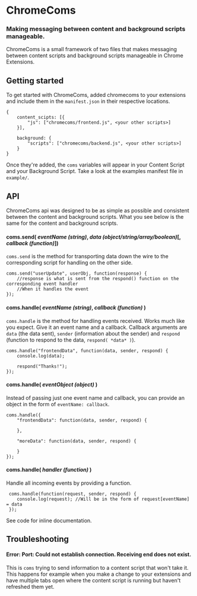 # ChromeComs
### Making messaging between content and background scripts manageable.
ChromeComs is a small framework of two files that makes messaging between content scripts and background scripts manageable in Chrome Extensions.

## Getting started
To get started with ChromeComs, added chromecoms to your extensions and include them in the `manifest.json` in their respective locations.

	{
		content_scipts: [{
			"js": ["chromecoms/frontend.js", <your other scripts>]
		}],

		background: {
			"scripts": ["chromecoms/backend.js", <your other scripts>]
		}
	}

Once they're added, the `coms` variables will appear in your Content Script and your Background Script. Take a look at the examples manifest file in `example/`.

## API
ChromeComs api was designed to be as simple as possible and consistent between the content and background scripts. What you see below is the same for the content and background scripts. 

#### coms.send( *eventName (string)*, *data (object/string/array/boolean)*[, *callback (function)*])
`coms.send` is the method for transporting data down the wire to the corresponding script for handling on the other side.

	coms.send("userUpdate", userObj, function(response) {
		//response is what is sent from the respond() function on the corresponding event handler
	 	//When it handles the event
	});

#### coms.handle( *eventName (string)*, *callback (function)* )
`coms.handle` is the method for handling events received. Works much like you expect. Give it an event name and a callback. Callback arguments are `data` (the data sent), `sender` (information about the sender) and `respond` (function to respond to the data, `respond( *data* )`).

	coms.handle("frontendData", function(data, sender, respond) {
		console.log(data);
	
		respond("Thanks!");
	});

#### coms.handle( *eventObject (object)* )
Instead of passing just one event name and callback, you can provide an object in the form of `eventName: callback`.

	coms.handle({
		"frontendData": function(data, sender, respond) {
		
		},
	
		"moreData": function(data, sender, respond) {
		
		}
	});

#### coms.handle( *handler (function)* )
Handle all incoming events by providing a function.

	 coms.handle(function(request, sender, respond) {
	 	console.log(request); //Will be in the form of request[eventName] = data
	 });

See code for inline documentation.

## Troubleshooting
#### Error: Port: Could not establish connection. Receiving end does not exist. 
This is `coms` trying to send information to a content script that won't take it. This happens for example when you make a change to your extensions and have multiple tabs open where the content script is running but haven't refreshed them yet.

